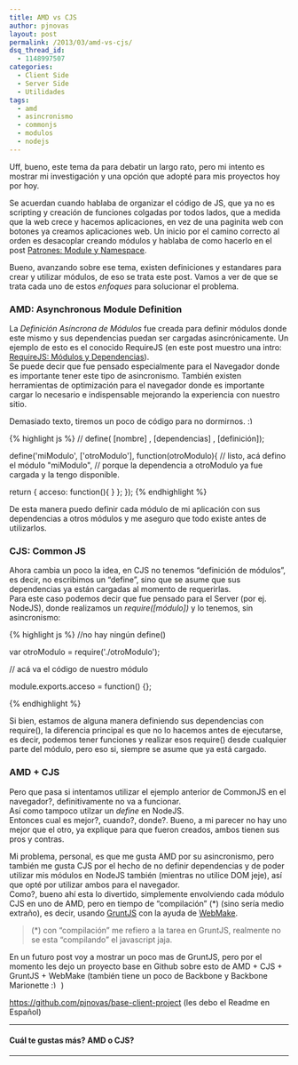 ```yaml
---
title: AMD vs CJS
author: pjnovas
layout: post
permalink: /2013/03/amd-vs-cjs/
dsq_thread_id:
  - 1148997507
categories:
  - Client Side
  - Server Side
  - Utilidades
tags:
  - amd
  - asincronismo
  - commonjs
  - modulos
  - nodejs
---
```

Uff, bueno, este tema da para debatir un largo rato, pero mi intento es mostrar mi investigación y una opción que adopté para mis proyectos hoy por hoy.

Se acuerdan cuando hablaba de organizar el código de JS, que ya no es scripting y creación de funciones colgadas por todos lados, que a medida que la web crece y hacemos aplicaciones, en vez de una paginita web con botones ya creamos aplicaciones web. Un inicio por el camino correcto al orden es desacoplar creando módulos y hablaba de como hacerlo en el post [Patrones: Module y Namespace][1].

Bueno, avanzando sobre ese tema, existen definiciones y estandares para crear y utilizar módulos, de eso se trata este post. Vamos a ver de que se trata cada uno de estos *enfoques* para solucionar el problema.

### AMD: Asynchronous Module Definition

La *Definición Asíncrona de Módulos* fue creada para definir módulos donde este mismo y sus dependencias puedan ser cargadas asincrónicamente. Un ejemplo de esto es el conocido RequireJS (en este post muestro una intro: [RequireJS: Módulos y Dependencias][2]).  
Se puede decir que fue pensado especialmente para el Navegador donde es importante tener este tipo de asincronismo. También existen herramientas de optimización para el navegador donde es importante cargar lo necesario e indispensable mejorando la experiencia con nuestro sitio.

Demasiado texto, tiremos un poco de código para no dormirnos. <img src="http://fernetjs.com/wp-includes/images/smilies/simple-smile.png" alt=":)" class="wp-smiley" style="height: 1em; max-height: 1em;" />

{% highlight js %}
// define( [nombre] , [dependencias] , [definición]);

define('miModulo', ['otroModulo'], function(otroModulo){
  // listo, acá defino el módulo "miModulo", 
  // porque la dependencia a otroModulo ya fue cargada y la tengo disponible.

  return {
    acceso: function(){ }
  };
});
 {% endhighlight %}

De esta manera puedo definir cada módulo de mi aplicación con sus dependencias a otros módulos y me aseguro que todo existe antes de utilizarlos.

### CJS: Common JS

Ahora cambia un poco la idea, en CJS no tenemos &#8220;definición de módulos&#8221;, es decir, no escribimos un &#8220;define&#8221;, sino que se asume que sus dependencias ya están cargadas al momento de requerirlas.  
Para este caso podemos decir que fue pensado para el Server (por ej. NodeJS), donde realizamos un *require([módulo])* y lo tenemos, sin asincronismo:

{% highlight js %}
//no hay ningún define()

var otroModulo = require('./otroModulo');

// acá va el código de nuestro módulo

module.exports.acceso = function() {};

 {% endhighlight %}

Si bien, estamos de alguna manera definiendo sus dependencias con require(), la diferencia principal es que no lo hacemos antes de ejecutarse, es decir, podemos tener funciones y realizar esos require() desde cualquier parte del módulo, pero eso si, siempre se asume que ya está cargado.

### AMD + CJS

Pero que pasa si intentamos utilizar el ejemplo anterior de CommonJS en el navegador?, definitivamente no va a funcionar.  
Así como tampoco utilzar un *define* en NodeJS.  
Entonces cual es mejor?, cuando?, donde?. Bueno, a mi parecer no hay uno mejor que el otro, ya explique para que fueron creados, ambos tienen sus pros y contras.

Mi problema, personal, es que me gusta AMD por su asincronismo, pero también me gusta CJS por el hecho de no definir dependencias y de poder utilizar mis módulos en NodeJS también (mientras no utilice DOM jeje), así que opté por utilizar ambos para el navegador.  
Como?, bueno ahí esta lo divertido, simplemente envolviendo cada módulo CJS en uno de AMD, pero en tiempo de &#8220;compilación&#8221; (*) (sino sería medio extraño), es decir, usando [GruntJS][3] con la ayuda de [WebMake][4].

> (*) con &#8220;compilación&#8221; me refiero a la tarea en GruntJS, realmente no se esta &#8220;compilando&#8221; el javascript jaja. 

En un futuro post voy a mostrar un poco mas de GruntJS, pero por el momento les dejo un proyecto base en Github sobre esto de AMD + CJS + GruntJS + WebMake (también tiene un poco de Backbone y Backbone Marionette <img src="http://fernetjs.com/wp-includes/images/smilies/simple-smile.png" alt=":)" class="wp-smiley" style="height: 1em; max-height: 1em;" /> )

<https://github.com/pjnovas/base-client-project> (les debo el Readme en Español)

* * *

#### Cuál te gustas más? AMD o CJS?

* * *

 [1]: http://fernetjs.com/2012/05/patrones-module-y-namespace/ "Patrones: Module y Namespace"
 [2]: http://fernetjs.com/2012/02/requirejs-modulos-y-dependencias/ "RequireJS: Módulos y Dependencias"
 [3]: http://gruntjs.com/
 [4]: https://github.com/medikoo/modules-webmake